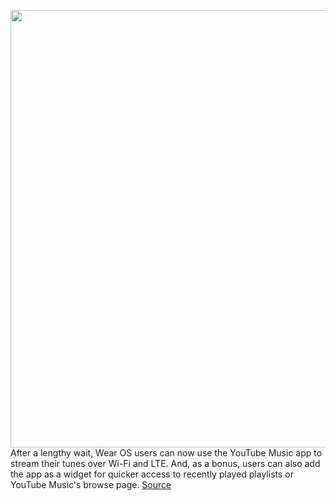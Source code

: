 <img src='https://cdn.vox-cdn.com/thumbor/y6R1Ha8QIxF_DKUFphPsWutpWOU=/0x0:2040x1360/1200x800/filters:focal(857x517:1183x843)/cdn.vox-cdn.com/uploads/chorus_image/image/70883586/dbohn_210816_4717_0002.0.jpg' width='700px' /><br/>
After a lengthy wait, Wear OS users can now use the YouTube Music app to stream their tunes over Wi-Fi and LTE. And, as a bonus, users can also add the app as a widget for quicker access to recently played playlists or YouTube Music's browse page.
<a href='https://www.theverge.com/2022/5/18/23124197/google-android-wear-os-youtube-music-streaming-smartwatch'> Source <a/>
